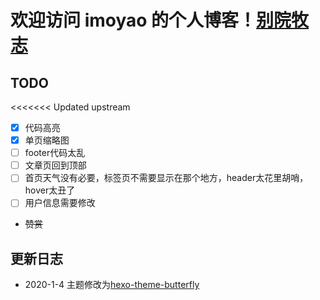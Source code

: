# 欢迎访问 imoyao 的个人博客！[别院牧志](https://imoyao.github.io/)

## TODO
<<<<<<< Updated upstream
- [x] 代码高亮
- [x] 单页缩略图
- [ ] footer代码太乱
- [ ] 文章页回到顶部
- [ ] 首页天气没有必要，标签页不需要显示在那个地方，header太花里胡哨，hover太丑了
- [ ] 用户信息需要修改

- ~~赞赏~~


## 更新日志
- 2020-1-4
    主题修改为[hexo-theme-butterfly](https://github.com/jerryc127/hexo-theme-butterfly/)
